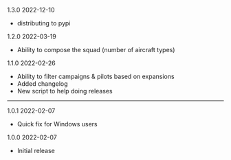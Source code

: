 1.3.0 2022-12-10

- distributing to pypi

1.2.0 2022-03-19

- Ability to compose the squad (number of aircraft types)

1.1.0 2022-02-26

- Ability to filter campaigns & pilots based on expansions
- Added changelog
- New script to help doing releases

---

1.0.1 2022-02-07

- Quick fix for Windows users

1.0.0 2022-02-07

- Initial release
